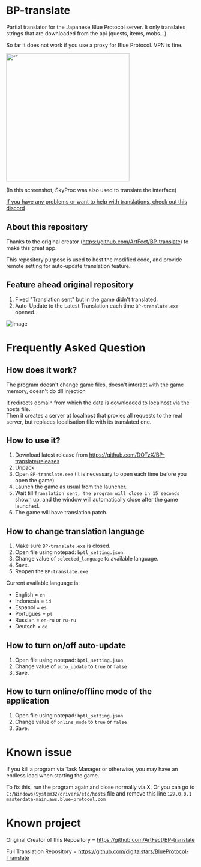 # BP-translate

Partial translator for the Japanese Blue Protocol server. It only translates strings that are downloaded from the api (quests, items, mobs...)  

So far it does not work if you use a proxy for Blue Protocol. VPN is fine.
 
<img src="https://i.imgur.com/PwC50La.png" alt= “” width="328" height="341">

(In this screenshot, SkyProc was also used to translate the interface)

[If you have any problems or want to help with translations, check out this discord](https://discord.gg/nVfDBy97aK) 

## About this repository

Thanks to the original creator (https://github.com/ArtFect/BP-translate) to make this great app.

This repository purpose is used to host the modified code, and provide remote setting for auto-update translation feature.

## Feature ahead original repository

1. Fixed "Translation sent" but in the game didn't translated.
2. Auto-Update to the Latest Translation each time `BP-translate.exe` opened.

![image](https://github.com/DOTzX/BP-translate/assets/16914200/090bd844-2b23-4cbc-a677-09db281ca299)


# Frequently Asked Question

## How does it work?

The program doesn't change game files, doesn't interact with the game memory, doesn't do dll injection

It redirects domain from which the data is downloaded to localhost via the hosts file.  
Then it creates a server at localhost that proxies all requests to the real server, but replaces localisation file with its translated one.

## How to use it?

1. Download latest release from https://github.com/DOTzX/BP-translate/releases
2. Unpack
3. Open `BP-translate.exe` (It is necessary to open each time before you open the game)
4. Launch the game as usual from the launcher.
5. Wait till `Translation sent, the program will close in 15 seconds` shown up, and the window will automatically close after the game launched.
6. The game will have translation patch.

## How to change translation language

1. Make sure `BP-translate.exe` is closed.
2. Open file using notepad: `bptl_setting.json`.
3. Change value of `selected_language` to available language.
4. Save.
5. Reopen the `BP-translate.exe`

Current available language is:
- English = `en`
- Indonesia = `id`
- Espanol = `es`
- Portugues = `pt`
- Russian = `en-ru` or `ru-ru`
- Deutsch = `de`

## How to turn on/off auto-update

1. Open file using notepad: `bptl_setting.json`.
2. Change value of `auto_update` to `true` or `false`
3. Save.

## How to turn online/offline mode of the application

1. Open file using notepad: `bptl_setting.json`.
2. Change value of `online_mode` to `true` or `false`
3. Save.

# Known issue

If you kill a program via Task Manager or otherwise, you may have an endless load when starting the game.

To fix this, run the program again and close normally via X.  Or you can go to `C:/Windows/System32/drivers/etc/hosts` file and remove this line `127.0.0.1 masterdata-main.aws.blue-protocol.com`

# Known project

Original Creator of this Repository = https://github.com/ArtFect/BP-translate

Full Translation Repository = https://github.com/digitalstars/BlueProtocol-Translate
